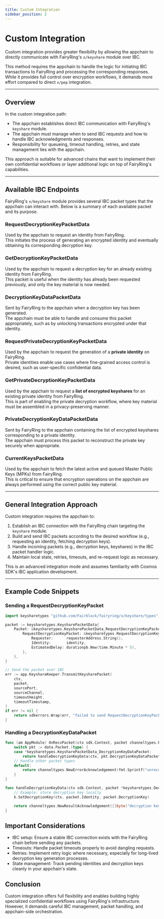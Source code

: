 ```yaml
---
title: Custom Integration
sidebar_position: 2
---
```


# Custom Integration

Custom integration provides greater flexibility by allowing the appchain to directly communicate with FairyRing's `x/keyshare` module over IBC. 

This method requires the appchain to handle the logic for initiating IBC transactions to FairyRing and processing the corresponding responses. While it provides full control over encryption workflows, it demands more effort compared to direct `x/pep` integration.

---

## Overview

In the custom integration path:

- The appchain establishes direct IBC communication with FairyRing's `keyshare` module.
- The appchain must manage when to send IBC requests and how to handle IBC acknowledgments and responses.
- Responsibility for queueing, timeout handling, retries, and state management lies with the appchain.

This approach is suitable for advanced chains that want to implement their own confidential workflows or layer additional logic on top of FairyRing's capabilities.

---

## Available IBC Endpoints

FairyRing's `x/keyshare` module provides several IBC packet types that the appchain can interact with. Below is a summary of each available packet and its purpose.

### RequestDecryptionKeyPacketData

Used by the appchain to request an identity from FairyRing.  
This initiates the process of generating an encrypted identity and eventually obtaining its corresponding decryption key.

### GetDecryptionKeyPacketData

Used by the appchain to request a decryption key for an already existing identity from FairyRing.  
This packet is useful when the identity has already been requested previously, and only the key material is now needed.

### DecryptionKeyDataPacketData

Sent by FairyRing to the appchain when a decryption key has been generated.  
The appchain must be able to handle and consume this packet appropriately, such as by unlocking transactions encrypted under that identity.

### RequestPrivateDecryptionKeyPacketData

Used by the appchain to request the generation of a **private identity** on FairyRing.  
Private identities enable use cases where fine-grained access control is desired, such as user-specific confidential data.

### GetPrivateDecryptionKeyPacketData

Used by the appchain to request a **list of encrypted keyshares** for an existing private identity from FairyRing.  
This is part of enabling the private decryption workflow, where key material must be assembled in a privacy-preserving manner.

### PrivateDecryptionKeyDataPacketData

Sent by FairyRing to the appchain containing the list of encrypted keyshares corresponding to a private identity.  
The appchain must process this packet to reconstruct the private key securely when appropriate.

### CurrentKeysPacketData

Used by the appchain to fetch the latest active and queued Master Public Keys (MPKs) from FairyRing.  
This is critical to ensure that encryption operations on the appchain are always performed using the correct public key material.

---

## General Integration Approach

Custom integration requires the appchain to:

1. Establish an IBC connection with the FairyRing chain targeting the `keyshare` module.
2. Build and send IBC packets according to the desired workflow (e.g., requesting an identity, fetching decryption keys).
3. Handle incoming packets (e.g., decryption keys, keyshares) in the IBC packet handler logic.
4. Maintain local state, retries, timeouts, and re-request logic as necessary.

This is an advanced integration mode and assumes familiarity with Cosmos SDK's IBC application development.

---

## Example Code Snippets

### Sending a RequestDecryptionKeyPacket

```go
import keysharetypes "github.com/Fairblock/fairyring/x/keyshare/types"

packet := keysharetypes.KeysharePacketData{
    Packet: &keysharetypes.KeysharePacketData_RequestDecryptionKeyPacket{
        RequestDecryptionKeyPacket: &keysharetypes.RequestDecryptionKeyPacketData{
            Requester:      requesterAddress.String(),
            Identity:       identity,
            EstimatedDelay: durationpb.New(time.Minute * 5),
        },
    },
}

// Send the packet over IBC
err := app.KeyshareKeeper.TransmitKeysharePacket(
    ctx,
    packet,
    sourcePort,
    sourceChannel,
    timeoutHeight,
    timeoutTimestamp,
)
if err != nil {
    return sdkerrors.Wrap(err, "failed to send RequestDecryptionKeyPacketData")
}
```

### Handling a DecryptionKeyDataPacket

```go
func (am AppModule) OnRecvPacket(ctx sdk.Context, packet channeltypes.Packet, data keysharetypes.KeysharePacketData) exported.Acknowledgement {
    switch pkt := data.Packet.(type) {
    case *keysharetypes.KeysharePacketData_DecryptionKeyDataPacket:
        return handleDecryptionKeyData(ctx, pkt.DecryptionKeyDataPacket)
    // handle other packet types
    default:
        return channeltypes.NewErrorAcknowledgement(fmt.Sprintf("unrecognized keyshare packet type"))
    }
}

func handleDecryptionKeyData(ctx sdk.Context, packet *keysharetypes.DecryptionKeyDataPacketData) exported.Acknowledgement {
    // Example: store decryption key locally
    k.SetDecryptionKey(ctx, packet.Identity, packet.DecryptionKey)

    return channeltypes.NewResultAcknowledgement([]byte("decryption key stored"))
}
```

## Important Considerations

- IBC setup: Ensure a stable IBC connection exists with the FairyRing chain before sending any packets.
- Timeouts: Handle packet timeouts properly to avoid dangling requests.
- Retries: Implement retry logic where necessary, especially for long-lived decryption key generation processes.
- State management: Track pending identities and decryption keys cleanly in your appchain's state.

## Conclusion
Custom integration offers full flexibility and enables building highly specialized confidential workflows using FairyRing's infrastructure.
However, it demands careful IBC management, packet handling, and appchain-side orchestration.
